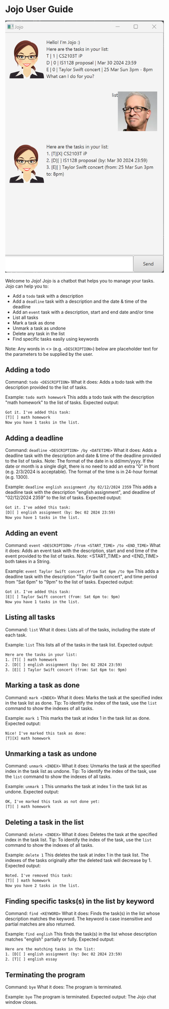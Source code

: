 # Jojo User Guide

![Picture of Jojo's UI.](./Ui.png)

Welcome to Jojo! Jojo is a chatbot that helps you to manage your tasks.
Jojo can help you to: 
- Add a `todo` task with a description
- Add a `deadline` task with a description and the date & time of the deadline 
- Add an `event` task with a description, start and end date and/or time
- List all tasks 
- Mark a task as done 
- Unmark a task as undone
- Delete any task in the list 
- Find specific tasks easily using keywords 

Note: Any words in <> (e.g. `<DESCRIPTION>`) below are placeholder text for the parameters to be supplied by the user.

## Adding a todo
Command: `todo <DESCRIPTION>`
What it does: Adds a todo task with the description provided to the list of tasks.

Example: `todo math homework`
This adds a todo task with the description "math homework" to the list of tasks.
Expected output: 
```
Got it. I've added this task:
[T][ ] math homework
Now you have 1 tasks in the list.
```

## Adding a deadline
Command: `deadline <DESCRIPTION> /by <DATETIME>`
What it does: Adds a deadline task with the description and date & time of the deadline provided to the list of tasks.
Note: The format of the date in <DATETIME> is dd/mm/yyyy. If the date or month is a single digit, there is no need to 
add an extra "0" in front (e.g. 2/3/2024 is acceptable). The format of the time is in 24-hour format (e.g. 1300).

Example: `deadline english assignment /by 02/12/2024 2359`
This adds a deadline task with the description "english assignment", and deadline of "02/12/2024 2359" to the list of tasks.
Expected output:
```
Got it. I've added this task:
[D][ ] english assignment (by: Dec 02 2024 23:59)
Now you have 1 tasks in the list.
```

## Adding an event 
Command: `event <DESCRIPTION> /from <START_TIME> /to <END_TIME>`
What it does: Adds an event task with the description, start and end time of the event provided to the list of tasks.
Note: <START_TIME> and <END_TIME> both takes in a String.

Example: `event Taylor Swift concert /from Sat 6pm /to 9pm`
This adds a deadline task with the description "Taylor Swift concert", and time period from "Sat 6pm" to "9pm" to the list of tasks.
Expected output:
```
Got it. I've added this task:
[E][ ] Taylor Swift concert (from: Sat 6pm to: 9pm)
Now you have 1 tasks in the list.
```

## Listing all tasks
Command: `list`
What it does: Lists all of the tasks, including the state of each task.

Example: `list`
This lists all of the tasks in the task list.
Expected output:
```
Here are the tasks in your list:
1. [T][ ] math homework
2. [D][ ] english assignment (by: Dec 02 2024 23:59)
3. [E][ ] Taylor Swift concert (from: Sat 6pm to: 9pm)
```

## Marking a task as done
Command: `mark <INDEX>`
What it does: Marks the task at the specified index in the task list as done.
Tip: To identify the index of the task, use the `list` command to show the indexes of all tasks.

Example: `mark 1`
This marks the task at index 1 in the task list as done.
Expected output:
```
Nice! I've marked this task as done:
[T][X] math homework
```

## Unmarking a task as undone
Command: `unmark <INDEX>`
What it does: Unmarks the task at the specified index in the task list as undone.
Tip: To identify the index of the task, use the `list` command to show the indexes of all tasks.

Example: `unmark 1`
This unmarks the task at index 1 in the task list as undone.
Expected output:
```
OK, I've marked this task as not done yet:
[T][ ] math homework
```

## Deleting a task in the list
Command: `delete <INDEX>`
What it does: Deletes the task at the specified index in the task list.
Tip: To identify the index of the task, use the `list` command to show the indexes of all tasks.

Example: `delete 1`
This deletes the task at index 1 in the task list. The indexes of the tasks originally after the deleted task will decrease by 1.
Expected output:
```
Noted. I've removed this task:
[T][ ] math homework
Now you have 2 tasks in the list.
```

## Finding specific tasks(s) in the list by keyword
Command: `find <KEYWORD>`
What it does: Finds the task(s) in the list whose description matches the keyword. The keyword is case insensitive and partial matches are also returned.

Example: `find english`
This finds the task(s) in the list whose description matches "english" partially or fully. 
Expected output:
```
Here are the matching tasks in the list:
1. [D][ ] english assignment (by: Dec 02 2024 23:59)
2. [T][ ] english essay
```

## Terminating the program
Command: `bye`
What it does: The program is terminated.

Example: `bye`
The program is terminated.
Expected output:
The Jojo chat window closes. 
